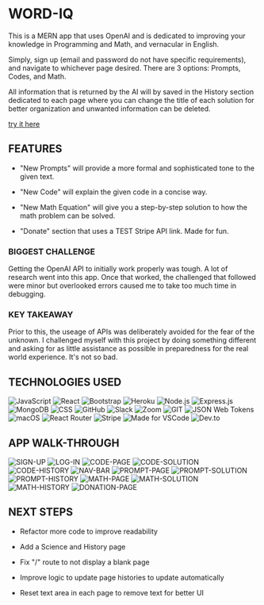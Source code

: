 # WORD-IQ

This is a MERN app that uses OpenAI and is dedicated to improving your knowledge in Programming and Math, and vernacular in English.

Simply, sign up (email and password do not have specific requirements), and navigate to whichever page desired. There are 3 options: Prompts, Codes, and Math. 

All information that is returned by the AI will by saved in the History section dedicated to each page where you can change the title of each solution for better organization and unwanted information can be deleted.

[try it here](https://word-iq-8f5924650bdb.herokuapp.com/api/openAi)

## FEATURES
* "New Prompts" will provide a more formal and sophisticated tone to the given text. 

* "New Code" will explain the given code in a concise way.

* "New Math Equation" will give you a step-by-step solution to how the math problem can be solved. 

* "Donate" section that uses a TEST Stripe API link. Made for fun. 

### BIGGEST CHALLENGE
Getting the OpenAI API to initially work properly was tough. A lot of research went into this app. Once that worked, the challenged that followed were minor but overlooked errors caused me to take too much time in debugging. 

### KEY TAKEAWAY
Prior to this, the useage of APIs was deliberately avoided for the fear of the unknown. I challenged myself with this project by doing something different and asking for as little assistance as possible in preparedness for the real world experience. It's not so bad.

## TECHNOLOGIES USED
![JavaScript](https://img.shields.io/badge/JavaScript-323330?style=for-the-badge&logo=javascript&logoColor=F7DF1E)
![React](https://img.shields.io/badge/React-20232A?style=for-the-badge&logo=react&logoColor=61DAFB)
![Bootstrap](https://img.shields.io/badge/Bootstrap-563D7C?style=for-the-badge&logo=bootstrap&logoColor=white)
![Heroku](https://img.shields.io/badge/Heroku-430098?style=for-the-badge&logo=heroku&logoColor=white)
![Node.js](https://img.shields.io/badge/Node.js-43853D?style=for-the-badge&logo=node.js&logoColor=white)
![Express.js](https://img.shields.io/badge/Express.js-404D59?style=for-the-badge)
![MongoDB](https://img.shields.io/badge/MongoDB-4EA94B?style=for-the-badge&logo=mongodb&logoColor=white)
![CSS](https://img.shields.io/badge/CSS-239120?&style=for-the-badge&logo=css3&logoColor=white)
![GitHub](https://img.shields.io/badge/GitHub-100000?style=for-the-badge&logo=github&logoColor=white)
![Slack](https://img.shields.io/badge/Slack-4A154B?style=for-the-badge&logo=slack&logoColor=white)
![Zoom](https://img.shields.io/badge/Zoom-2D8CFF?style=for-the-badge&logo=zoom&logoColor=white)
![GIT](https://img.shields.io/badge/GIT-E44C30?style=for-the-badge&logo=git&logoColor=white)
![JSON Web Tokens](https://img.shields.io/badge/json%20web%20tokens-323330?style=for-the-badge&logo=json-web-tokens&logoColor=pink)
![macOS](https://img.shields.io/badge/mac%20os-000000?style=for-the-badge&logo=apple&logoColor=white)
![React Router](https://img.shields.io/badge/React_Router-CA4245?style=for-the-badge&logo=react-router&logoColor=white)
![Stripe](https://img.shields.io/badge/Stripe-626CD9?style=for-the-badge&logo=Stripe&logoColor=white)
![Made for VSCode](https://img.shields.io/badge/Made%20for-VSCode-1f425f.svg)
![Dev.to](https://img.shields.io/badge/dev.to-0A0A0A?style=for-the-badge&logo=dev.to&logoColor=white)

## APP WALK-THROUGH
![SIGN-UP](<Screenshot 2023-12-07 at 9.28.26 PM.png>)
![LOG-IN](<Screenshot 2023-12-07 at 9.29.12 PM.png>)
![CODE-PAGE](<Screenshot 2023-12-07 at 9.30.26 PM.png>)
![CODE-SOLUTION](<Screenshot 2023-12-07 at 9.31.19 PM.png>)
![CODE-HISTORY](<Screenshot 2023-12-07 at 9.32.19 PM.png>)
![NAV-BAR](<Screenshot 2023-12-07 at 9.33.04 PM.png>)
![PROMPT-PAGE](<Screenshot 2023-12-07 at 9.33.31 PM.png>)
![PROMPT-SOLUTION](<Screenshot 2023-12-07 at 9.37.26 PM.png>)
![PROMPT-HISTORY](<Screenshot 2023-12-07 at 9.38.15 PM.png>)
![MATH-PAGE](<Screenshot 2023-12-07 at 9.38.45 PM.png>)
![MATH-SOLUTION](<Screenshot 2023-12-07 at 9.41.14 PM.png>)
![MATH-HISTORY](<Screenshot 2023-12-07 at 9.42.03 PM.png>)
![DONATION-PAGE](<Screenshot 2023-12-07 at 9.43.13 PM.png>)

## NEXT STEPS
* Refactor more code to improve readability

* Add a Science and History page

* Fix "/" route to not display a blank page

* Improve logic to update page histories to update automatically

* Reset text area in each page to remove text for better UI

